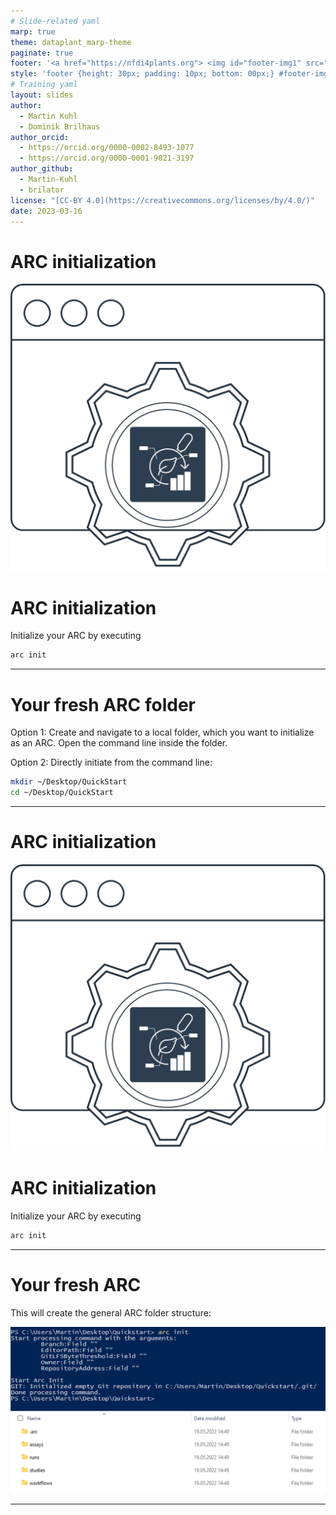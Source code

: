 ```yaml
---
# Slide-related yaml
marp: true
theme: dataplant_marp-theme
paginate: true
footer: '<a href="https://nfdi4plants.org"> <img id="footer-img1" src="../../images/_logos/DataPLANT/DataPLANT_logo_square_bg_transparent.svg"></a> <a href="https://creativecommons.org/licenses/by/4.0/"><img id="footer-img2" src="../../images/_logos/CreativeCommons/by.svg"> </a>'
style: 'footer {height: 30px; padding: 10px; bottom: 00px;} #footer-img1 {height: 30px; padding-left: 0px;} #footer-img2 {height: 20px; padding-left: 20px; opacity: 0.5;}'
# Training yaml
layout: slides
author: 
  - Martin Kuhl
  - Dominik Brilhaus
author_orcid: 
  - https://orcid.org/0000-0002-8493-1077
  - https://orcid.org/0000-0001-9021-3197
author_github: 
  - Martin-Kuhl
  - brilator
license: "[CC-BY 4.0](https://creativecommons.org/licenses/by/4.0/)"
date: 2023-03-16
---
```


# ARC initialization

![bg right w:500](../../../img/_logos/ARCCommander/ARCCommander_Logo1.svg)

# ARC initialization

Initialize your ARC by executing

```bash
arc init
```

<!-- Source to slide(s) -->
<!-- ../../bricks/tutorial_arc_init-ARC_initialization.md -->


---

# Your fresh ARC folder

Option 1:
Create and navigate to a local folder, which you want to initialize as an ARC. Open the command line inside the folder.

Option 2:
Directly initiate from the command line:

```bash
mkdir ~/Desktop/QuickStart
cd ~/Desktop/QuickStart
```

<!-- Source to slide(s) -->
<!-- ../../bricks/tutorial_arc_init-Your_fresh_ARC_folder.md -->


---

# ARC initialization

![bg right w:500](../../../img/_logos/ARCCommander/ARCCommander_Logo1.svg)

# ARC initialization

Initialize your ARC by executing

```bash
arc init
```

<!-- Source to slide(s) -->
<!-- ../../bricks/tutorial_arc_init-ARC_initialization.md -->


---

# Your fresh ARC

This will create the general ARC folder structure:

![w:800](../../../img/arcCommander_init.png)

<!-- Source to slide(s) -->
<!-- ../../bricks/tutorial_arc_init-Your_fresh_ARC.md -->


---
